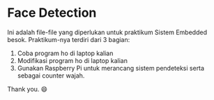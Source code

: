 # Face Detection

Ini adalah file-file yang diperlukan untuk praktikum Sistem Embedded besok. Praktikum-nya terdiri dari 3 bagian:
1. Coba program ho di laptop kalian 
2. Modifikasi program ho di laptop kalian
3. Gunakan Raspberry Pi untuk merancang sistem pendeteksi serta sebagai counter wajah.

Thank you. :smile:
